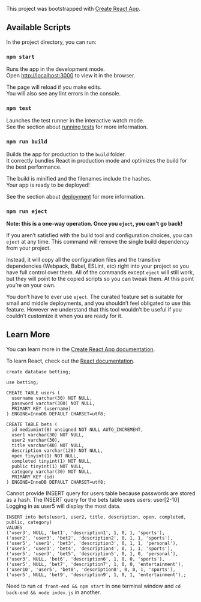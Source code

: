This project was bootstrapped with [Create React App](https://github.com/facebook/create-react-app).

## Available Scripts

In the project directory, you can run:

### `npm start`

Runs the app in the development mode.<br>
Open [http://localhost:3000](http://localhost:3000) to view it in the browser.

The page will reload if you make edits.<br>
You will also see any lint errors in the console.

### `npm test`

Launches the test runner in the interactive watch mode.<br>
See the section about [running tests](https://facebook.github.io/create-react-app/docs/running-tests) for more information.

### `npm run build`

Builds the app for production to the `build` folder.<br>
It correctly bundles React in production mode and optimizes the build for the best performance.

The build is minified and the filenames include the hashes.<br>
Your app is ready to be deployed!

See the section about [deployment](https://facebook.github.io/create-react-app/docs/deployment) for more information.

### `npm run eject`

**Note: this is a one-way operation. Once you `eject`, you can’t go back!**

If you aren’t satisfied with the build tool and configuration choices, you can `eject` at any time. This command will remove the single build dependency from your project.

Instead, it will copy all the configuration files and the transitive dependencies (Webpack, Babel, ESLint, etc) right into your project so you have full control over them. All of the commands except `eject` will still work, but they will point to the copied scripts so you can tweak them. At this point you’re on your own.

You don’t have to ever use `eject`. The curated feature set is suitable for small and middle deployments, and you shouldn’t feel obligated to use this feature. However we understand that this tool wouldn’t be useful if you couldn’t customize it when you are ready for it.

## Learn More

You can learn more in the [Create React App documentation](https://facebook.github.io/create-react-app/docs/getting-started).

To learn React, check out the [React documentation](https://reactjs.org/).



`create database betting;`

`use betting;`

```
CREATE TABLE users (
  username varchar(30) NOT NULL,
  password varchar(300) NOT NULL,
  PRIMARY KEY (username)
) ENGINE=InnoDB DEFAULT CHARSET=utf8;
```

```
CREATE TABLE bets (
  id mediumint(8) unsigned NOT NULL AUTO_INCREMENT,
  user1 varchar(30) NOT NULL,
  user2 varchar(30),
  title varchar(40) NOT NULL,
  description varchar(128) NOT NULL,
  open tinyint(1) NOT NULL,
  completed tinyint(1) NOT NULL,
  public tinyint(1) NOT NULL,
  category varchar(30) NOT NULL,
  PRIMARY KEY (id)
) ENGINE=InnoDB DEFAULT CHARSET=utf8;
```

Cannot provide INSERT query for users table because passwords are stored as a hash. The INSERT query for the bets table uses users: user[2-10]<br>
Logging in as user5 will display the most data.

```
INSERT into bets(user1, user2, title, description, open, completed, public, category)
VALUES
('user3', NULL, 'bet1', 'description1', 1, 0, 1, 'sports'),
('user2', 'user3', 'bet2', 'description2', 0, 1, 1, 'sports'),
('user5', 'user1', 'bet3', 'description3', 0, 1, 1, 'personal'),
('user5', 'user3', 'bet4', 'description4', 0, 1, 1, 'sports'),
('user5', 'user3', 'bet5', 'description5', 0, 1, 0, 'personal'),
('user3', NULL, 'bet6', 'description6', 1, 0, 0, 'sports'),
('user5', NULL, 'bet7', 'description7', 1, 0, 0, 'entertainment'),
('user10', 'user5', 'bet8', 'description8', 0, 0, 1, 'sports'),
('user5', NULL, 'bet9', 'description9', 1, 0, 1, 'entertainment'),;
```

Need to run `cd front-end && npm start` in one terminal window and `cd back-end && node index.js` in another.
